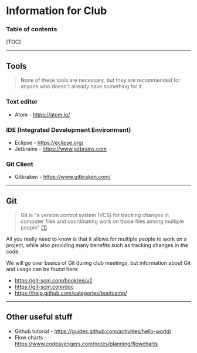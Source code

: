 # **Information for Club** 

### **Table of contents**

[TOC]

----------
## **Tools** 

> None of these tools are necessary, but they are recommended for anyone who doesn't already have something for it. 

### Text editor
* Atom - https://atom.io/

### IDE (Integrated Development Environment)
* Eclipse - https://eclipse.org/
* Jetbrains - https://www.jetbrains.com

### Git Client
* Gitkraken - https://www.gitkraken.com/


----------

## **Git**
> Git is "a version control system (VCS) for tracking changes in computer files and coordinating work on those files among multiple people" [[1]](https://en.wikipedia.org/wiki/Git)

All you really need to know is that it allows for multiple people to work on a project, while also providing many benefits such as tracking changes in the code.

We will go over basics of Git during club meetings, but information about Git and usage can be found here:
* https://git-scm.com/book/en/v2
* https://git-scm.com/doc
* https://help.github.com/categories/bootcamp/


----------

## **Other useful stuff**

* Github tutorial - https://guides.github.com/activities/hello-world/
* Flow charts - https://www.codeavengers.com/notes/planning/flowcharts
